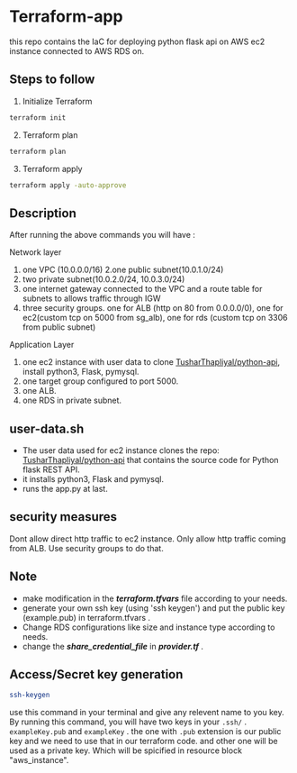 # Terraform-app

this repo contains the IaC for deploying python flask api on AWS ec2 instance connected to AWS RDS on.

## Steps to follow


1. Initialize Terraform

```bash
terraform init
```
2. Terraform plan

```bash
terraform plan
```
3. Terraform apply

```bash
terraform apply -auto-approve
```

## Description
After running the above commands you will have :

Network layer
1. one VPC (10.0.0.0/16)
2.one public subnet(10.0.1.0/24)
3. two private subnet(10.0.2.0/24, 10.0.3.0/24)
4. one internet gateway connected to the VPC and a route table for subnets to allows traffic through IGW
5. three security groups. one for ALB (http on 80 from 0.0.0.0/0), one for ec2(custom tcp on 5000 from sg_alb), one for rds (custom tcp on 3306 from public subnet)
   
Application Layer
1. one ec2 instance with user data to clone [TusharThapliyal/python-api](https://github.com/TusharThapliyal/python-api.git), install python3, Flask, pymysql.
2. one target group configured to port 5000.
3. one ALB.
4. one RDS in private subnet.

## user-data.sh
- The user data used for ec2 instance clones the repo: [TusharThapliyal/python-api](https://github.com/TusharThapliyal/python-api.git) that contains the source code for Python flask REST API. 
- it installs python3, Flask  and pymysql.
- runs the app.py at last.

## security measures
Dont allow direct http traffic to ec2 instance. Only allow http traffic coming from ALB. Use security groups to do that.

## Note
- make modification in the ***terraform.tfvars*** file according to your needs.
- generate your own ssh key (using 'ssh keygen') and put the public key (example.pub) in terraform.tfvars .
- Change RDS configurations like size and instance type according to needs.
- change the ***share_credential_file*** in ***provider.tf*** .

## Access/Secret key generation
```bash
ssh-keygen
```
use this command in your terminal and give any relevent name to you key.\
By running this command, you will have two keys in your ``.ssh/`` .\
``exampleKey.pub`` and ``exampleKey`` . the one with ``.pub`` extension is our public key and we need to use that in our terraform code. and other one will be used as a private key. Which will be spicified in resource block "aws_instance".
